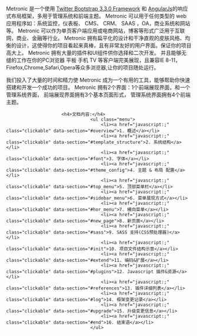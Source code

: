 <p>
						Metronic 是一个使用 <a href="http://getbootstrap.com" target="_blank">Twitter
							Bootstrap 3.3.0 Framework</a> 和 <a href="http://angularjs.org/"
							target="_blank">AngularJs</a>的响应式布局框架，多用于管理系统和前端主题。 Metronic
						可以用于任何类型的 web 应用程序如：系统监控，仪表板、 CMS、 CRM、 SAAS ，OA，商业系统和网站等。
						Metronic 可以作为单页客户端应用或电商网站，博客等形式广泛用于互联网，商业、金融等行业。 Metronic
						拥有扁平化的设计和干净直观的皮肤风格、均衡的设计，这使得你的项目看起来真棒，且有非常友好的用户界面。保证你的项目高大上。
						Metronic 拥有大量的插件和UI组件供你选择和二次开发。 并且能够无缝的工作在你的PC浏览器 平板 手机 TV
						等客户端完美展现，且兼容IE 8-11，Firefox,Chrome,Safari,Opera等众多浏览器,让你的项目随处运行。
					</p>
					<p>我们投入了大量的时间和精力使 Metronic 成为一个有用的工具，能够帮助你快速搭建和开发一个成功的项目。
						Metronic 拥有2个界面：1个前端展现界面，和一个管理系统界面， 前端展现界面拥有3个基本页面形式，
						管理系统界面拥有4个前端主题。</p>
						
						
						 <h4>文档内容:</h4>
                                    <ul class="menu">
                                        <li><a href="javascript:;" class="clickable" data-section="#overview">1. 概述</a></li>
                                        <li><a href="javascript:;" class="clickable" data-section="#template_structure">2. 系统结构</a></li>
                                        <li><a href="javascript:;" class="clickable" data-section="#font">3. 字体</a></li>
                                        <li><a href="javascript:;" class="clickable" data-section="#theme_config">4. 主题 & 布局 配置</a></li>
                                        <li><a href="javascript:;" class="clickable" data-section="#top_menu">5. 顶部菜单栏</a></li>
                                        <li><a href="javascript:;" class="clickable" data-section="#sidebar_menu">6. 菜单展现方式</a></li>
                                        <li><a href="javascript:;" class="clickable" data-section="#hor_menu">7. 横向菜单</a></li>
                                        <li><a href="javascript:;" class="clickable" data-section="#new_page">8. 新页面</a></li>
                                        <li><a href="javascript:;" class="clickable" data-section="#sass">9. SASS 支持(CSS预处理器)</a></li>
                                        <li><a href="javascript:;" class="clickable" data-section="#init">10. 项目文件结构示意</a></li>
                                        <li><a href="javascript:;" class="clickable" data-section="#extend">11. 编码&扩展</a></li>
                                        <li><a href="javascript:;" class="clickable" data-section="#plugins">12. Javascript 插件&资源</a></li>
                                        <li><a href="javascript:;" class="clickable" data-section="#references">13. 插件详细列表</a></li>
                                        <li><a href="javascript:;" class="clickable" data-section="#log">14. 框架变更记录</a></li>
                                        <li><a href="javascript:;" class="clickable" data-section="#upgrade">15. 升级变更信息</a></li>
                                        <li><a href="javascript:;" class="clickable" data-section="#end">16. 结束语</a></li>
                                    </ul>
